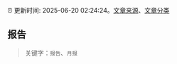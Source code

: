 :alarm_clock: 更新时间: 2025-06-20 02:24:24。[文章来源](/README.md)、[文章分类](/TAGS.md)

## 报告


> 关键字：`报告`、`月报`



